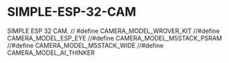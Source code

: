# SIMPLE-ESP-32-CAM
SIMPLE ESP 32 CAM. // #define CAMERA_MODEL_WROVER_KIT //#define CAMERA_MODEL_ESP_EYE //#define CAMERA_MODEL_M5STACK_PSRAM //#define CAMERA_MODEL_M5STACK_WIDE //#define CAMERA_MODEL_AI_THINKER
